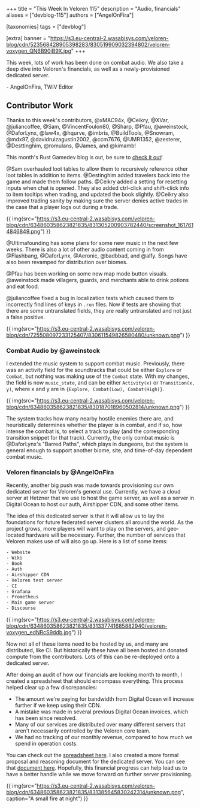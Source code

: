 +++
title = "This Week In Veloren 115"
description = "Audio, financials"
aliases = ["devblog-115"]
authors = ["AngelOnFira"]

[taxonomies]
tags = ["devblog"]

[extra]
banner = "https://s3.eu-central-2.wasabisys.com/veloren-blog/cdn/523568428905398283/830519909032394802/veloren-voxygen_QN6B90jB9X.jpg"
+++

This week, lots of work has been done on combat audio. We also take a deep dive
into Veloren's financials, as well as a newly-provisioned dedicated server.

\- AngelOnFira, TWiV Editor

## Contributor Work

Thanks to this week's contributors, @xMAC94x, @Ceikry, @XVar, @juliancoffee,
@Sam, @VincentFoulon80, @Sharp, @Pfau, @aweinstock, @DaforLynx, @law4x, @hqurve,
@imbris, @BuildTools, @Snowram, @mdx97, @davidruizagustin2002, @ccm7676,
@UMR1352, @zesterer, @Desttinghim, @romulans, @James, and @kimamb!

This month's Rust Gamedev blog is out, be sure to [check it
out](https://gamedev.rs/news/020/)!

@Sam overhauled loot tables to allow them to recursively reference other loot
tables in addition to items. @Destinghim added travelers back into the game and
made them follow paths. @Ceikry added a setting for resetting inputs when chat
is opened. They also added ctrl-click and shift-click info to item tooltips when
trading, and updated the book slightly. @Ceikry also improved trading sanity by
making sure the server denies active trades in the case that a player logs out
during a trade.

{{
  img(src="https://s3.eu-central-2.wasabisys.com/veloren-blog/cdn/634860358623821835/831305200903782440/screenshot_1617614846849.png")
}}

@Ultimafounding has some plans for some new music in the next few weeks. There
is also a lot of other audio content coming in from @Flashbang, @DaforLynx,
@Aeronic, @badbbad, and @alfy. Songs have also been revamped for distribution
over biomes.

@Pfau has been working on some new map mode button visuals. @aweinstock made
villagers, guards, and merchants able to drink potions and eat food.

@juliancoffee fixed a bug in localization tests which caused them to incorrectly
find lines of keys in `.ron` files. Now if tests are showing that there are some
untranslated fields, they are really untranslated and not just a false positive.

{{
  img(src="https://s3.eu-central-2.wasabisys.com/veloren-blog/cdn/725508097233125407/830611549826580480/unknown.png")
}}

### Combat Audio by @aweinstock

I extended the music system to support combat music. Previously, there was an
activity field for the soundtracks that could be either `Explore` or `Combat`,
but nothing was making use of the `Combat` state. With my changes, the field is
now `music_state`, and can be either `Activity(x)` or `Transition(x, y)`, where
x and y are in `{Explore, Combat(Low), Combat(High)}`.

{{
  img(src="https://s3.eu-central-2.wasabisys.com/veloren-blog/cdn/634860358623821835/830187018960502814/unknown.png")
}}

The system tracks how many nearby hostile enemies there are, and heuristically
determines whether the player is in combat, and if so, how intense the combat
is, to select a track to play (and the corresponding transition snippet for that
track). Currently, the only combat music is @DaforLynx's "Barred Paths", which
plays in dungeons, but the system is general enough to support another biome,
site, and time-of-day dependent combat music.

### Veloren financials by @AngelOnFira

Recently, another big push was made towards provisioning our own dedicated
server for Veloren's general use. Currently, we have a cloud server at Hetzner
that we use to host the game server, as well as a server in Digital Ocean to
host our auth, Airshipper CDN, and some other items.

The idea of this dedicated server is that it will allow us to lay the
foundations for future federated server clusters all around the world. As the
project grows, more players will want to play on the servers, and geo-located
hardware will be necessary. Further, the number of services that Veloren makes
use of will also go up. Here is a list of some items:

```txt
- Website
- Wiki
- Book
- Auth
- Airshipper CDN
- Veloren test server
- CI
- Grafana
- Prometheus
- Main game server
- Discourse
```

{{
  img(src="https://s3.eu-central-2.wasabisys.com/veloren-blog/cdn/634860358623821835/831337741685882940/veloren-voxygen_edNRcS9ddb.jpg")
}}

Now not all of these items need to be hosted by us, and many are distributed,
like CI. But historically these have all been hosted on donated compute from the
contributors. Lots of this can be re-deployed onto a dedicated server.

After doing an audit of how our financials are looking month to month, I created
a spreadsheet that should encompass everything. This process helped clear up a
few discrepancies:

- The amount we're paying for bandwidth from Digital Ocean will increase further
  if we keep using their CDN.
- A mistake was made in several previous Digital Ocean invoices, which has been
  since resolved.
- Many of our services are distributed over many different servers that aren't
  necessarily controlled by the Veloren core team.
- We had no tracking of our monthly revenue, compared to how much we spend in
  operation costs.

You can check out the [spreadsheet
here](https://docs.google.com/spreadsheets/d/1Fk6kDsCdZLhVszXdsWUjoG4Cgc3cLbTqJgZ-gY3Ndq0/edit#gid=0).
I also created a more formal proposal and reasoning document for the dedicated
server. You can see that [document
here](https://www.notion.so/Veloren-Dedicated-Server-Hetzner-AX51-NVMe-39491161e28a4d6dbd77e96c18919059).
Hopefully, this financial progress can help lead us to have a better handle
while we move forward on further server provisioning.

{{
  img(src="https://s3.eu-central-2.wasabisys.com/veloren-blog/cdn/634860358623821835/831385645830242314/unknown.png",
  caption="A small fire at night")
}}
